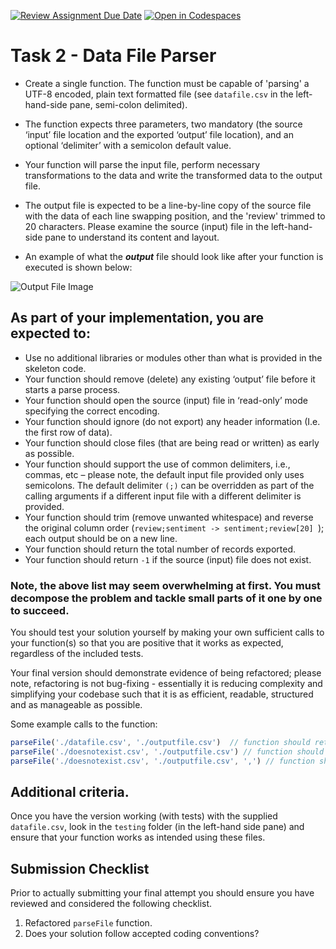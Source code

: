[![Review Assignment Due Date](https://classroom.github.com/assets/deadline-readme-button-22041afd0340ce965d47ae6ef1cefeee28c7c493a6346c4f15d667ab976d596c.svg)](https://classroom.github.com/a/ygYaWWNj)
[![Open in Codespaces](https://classroom.github.com/assets/launch-codespace-2972f46106e565e64193e422d61a12cf1da4916b45550586e14ef0a7c637dd04.svg)](https://classroom.github.com/open-in-codespaces?assignment_repo_id=16715256)
# Task 2 - Data File Parser

* Create a single function. The function must be capable of 'parsing' a UTF-8 encoded, plain text
formatted file (see ```datafile.csv``` in the left-hand-side pane, semi-colon delimited).

* The function expects three parameters, two mandatory (the source ‘input’ file location and the
exported ‘output’ file location), and an optional ‘delimiter’ with a semicolon default value.

* Your function will parse the input file, perform necessary transformations to the data and write the
transformed data to the output file.
* The output file is expected to be a line-by-line copy of the source file with the data of each line
swapping position, and the 'review' trimmed to 20 characters.
Please examine the source (input) file in the left-hand-side pane to understand its content and layout.
* An example of what the ***output*** file  should look like after your function is executed is shown below:

![Output File Image](images/outputfile.png)


## As part of your implementation, you are expected to:

* Use no additional libraries or modules other than what is provided in the skeleton code.
* Your function should remove (delete) any existing ‘output’ file before it starts a parse process.
* Your function should open the source (input) file in ‘read-only’ mode specifying the correct encoding.
* Your function should ignore (do not export) any header information (I.e. the first row of data).
* Your function should close files (that are being read or written) as early as possible.
* Your function should support the use of common delimiters, i.e., commas, etc – please note, the default input file
provided only uses semicolons. The default delimiter ```(;)``` can be overridden as part of the
calling arguments if a different input file with a different delimiter is provided.
* Your function should trim (remove unwanted whitespace) and reverse the original column order (```review;sentiment ->
 sentiment;review[20] ```); each output should be on a new line.
* Your function should return the total number of records exported.
* Your function should return ```-1``` if the source (input) file does not exist.

### Note, the above list may seem overwhelming at first. You must decompose the problem and tackle small parts of it one by one to succeed.

You should test your solution yourself by making your own sufficient calls to your function(s) so that you are positive that it works as expected, regardless of the included tests.

Your final version should demonstrate evidence of being refactored; please note, refactoring is not bug-fixing - essentially it is reducing complexity and simplifying your codebase such that it is as efficient, readable, structured and as manageable as possible.

Some example calls to the function:

```js
parseFile('./datafile.csv', './outputfile.csv')  // function should return the value: 50
parseFile('./doesnotexist.csv', './outputfile.csv') // function should return the value: -1
parseFile('./doesnotexist.csv', './outputfile.csv', ',') // function should return the value: -1
```


## Additional criteria.

Once you have the version working (with tests) with the supplied ```datafile.csv```, look in the ```testing``` folder (in the left-hand side pane) and ensure that your function works as intended using these files. 


## Submission Checklist

Prior to actually submitting your final attempt you should ensure you have reviewed and considered the following checklist.


  1. Refactored ```parseFile``` function.
  2. Does your solution follow accepted coding conventions?
